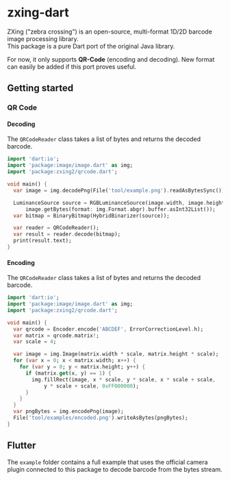 # zxing-dart

ZXing ("zebra crossing") is an open-source, multi-format 1D/2D barcode image processing library.  
This package is a pure Dart port of the original Java library.

For now, it only supports **QR-Code** (encoding and decoding). New format can easily be added if this port proves useful.

## Getting started

### QR Code

#### Decoding

The `QRCodeReader` class takes a list of bytes and returns the decoded barcode.
```dart
import 'dart:io';
import 'package:image/image.dart' as img;
import 'package:zxing2/qrcode.dart';

void main() {
  var image = img.decodePng(File('tool/example.png').readAsBytesSync())!;

  LuminanceSource source = RGBLuminanceSource(image.width, image.height,
      image.getBytes(format: img.Format.abgr).buffer.asInt32List());
  var bitmap = BinaryBitmap(HybridBinarizer(source));

  var reader = QRCodeReader();
  var result = reader.decode(bitmap);
  print(result.text);
}
```

#### Encoding

The `QRCodeReader` class takes a list of bytes and returns the decoded barcode.
```dart
import 'dart:io';
import 'package:image/image.dart' as img;
import 'package:zxing2/qrcode.dart';

void main() {
  var qrcode = Encoder.encode('ABCDEF', ErrorCorrectionLevel.h);
  var matrix = qrcode.matrix!;
  var scale = 4;

  var image = img.Image(matrix.width * scale, matrix.height * scale);
  for (var x = 0; x < matrix.width; x++) {
    for (var y = 0; y < matrix.height; y++) {
      if (matrix.get(x, y) == 1) {
        img.fillRect(image, x * scale, y * scale, x * scale + scale,
            y * scale + scale, 0xFF000000);
      }
    }
  }
  var pngBytes = img.encodePng(image);
  File('tool/examples/encoded.png').writeAsBytes(pngBytes);
}
```

## Flutter
The `example` folder contains a full example that uses the official camera plugin connected to this
package to decode barcode from the bytes stream.
